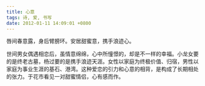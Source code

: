 ```yaml
---
title: 心意
tags: 诗, 爱, 书写
date: 2012-01-11 14:09:01 +0800
---
```



唇间春意露，身后臂膀环。安居甜蜜意，携手浪迹心。

世间男女偶遇相恋后，虽情意绵绵，心中所憧憬的，却是不一样的幸福。小龙女要的是终老古墓，杨过要的是携手浪迹天涯。女性以家庭为终极价值、归宿，男性以家庭为事业生涯的基石、港湾。这种爱恋的引力和心意的相背，是构成了长期相处的张力。于花市看见一对甜蜜情侣，心有感而作。

